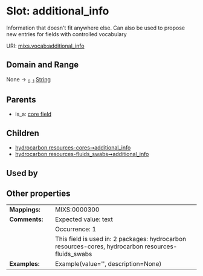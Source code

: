 
# Slot: additional_info


Information that doesn't fit anywhere else. Can also be used to propose new entries for fields with controlled vocabulary

URI: [mixs.vocab:additional_info](https://w3id.org/mixs/vocab/additional_info)


## Domain and Range

None &#8594;  <sub>0..1</sub> [String](types/String.md)

## Parents

 *  is_a: [core field](core_field.md)

## Children

 *  [hydrocarbon resources-cores➞additional_info](hydrocarbon_resources_cores_additional_info.md)
 *  [hydrocarbon resources-fluids_swabs➞additional_info](hydrocarbon_resources_fluids_swabs_additional_info.md)

## Used by


## Other properties

|  |  |  |
| --- | --- | --- |
| **Mappings:** | | MIXS:0000300 |
| **Comments:** | | Expected value: text |
|  | | Occurrence: 1 |
|  | | This field is used in: 2 packages: hydrocarbon resources-cores, hydrocarbon resources-fluids_swabs |
| **Examples:** | | Example(value='', description=None) |

